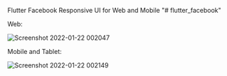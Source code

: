 

Flutter Facebook Responsive UI for Web and Mobile "# flutter_facebook" 

Web:

![Screenshot 2022-01-22 002047](https://user-images.githubusercontent.com/76788079/150584252-9219d8e2-3a1d-45fc-b5fb-8df75a1a717b.png)

Mobile and Tablet:

![Screenshot 2022-01-22 002149](https://user-images.githubusercontent.com/76788079/150584339-3006d729-cdc4-4686-afc1-24f2f10b7ce3.png)
